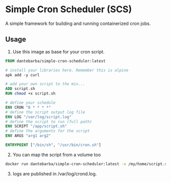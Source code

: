# Simple Cron Scheduler (SCS)

A simple framework for building and running containerized cron jobs.

## Usage

1. Use this image as base for your cron script.
   
```dockerfile
FROM dantebarba/simple-cron-scheduler:latest

# install your libraries here. Remember this is alpine
apk add -y curl

# add your own script to the mix...
ADD script.sh
RUN chmod +x script.sh

# define your schedule
ENV CRON "0 * * * *"
# define the script output log file
ENV LOG "/var/log/script.log"
# define the script to run (full path)
ENV SCRIPT "/app/script.sh"
# define the arguments for the script
ENV ARGS "arg1 arg2"

ENTRYPOINT ["/bin/sh", "/usr/bin/cron.sh"]
```

2. You can map the script from a volume too

```bash
docker run dantebarba/simple-cron-scheduler:latest -v /my/home/script.sh:/app/script.sh
```

3. logs are published in /var/log/crond.log.



